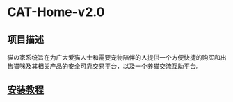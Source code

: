 # CAT-Home-v2.0
## 项目描述
猫の家系统旨在为广大爱猫人士和需要宠物陪伴的人提供一个方便快捷的购买和出售猫咪及其相关产品的安全可靠交易平台，以及一个养猫交流互助平台。
## [安装教程](https://gitee.com/mrpudada/cat-home/blob/master/%E5%AE%89%E8%A3%85API%E6%96%87%E6%A1%A3.md)
